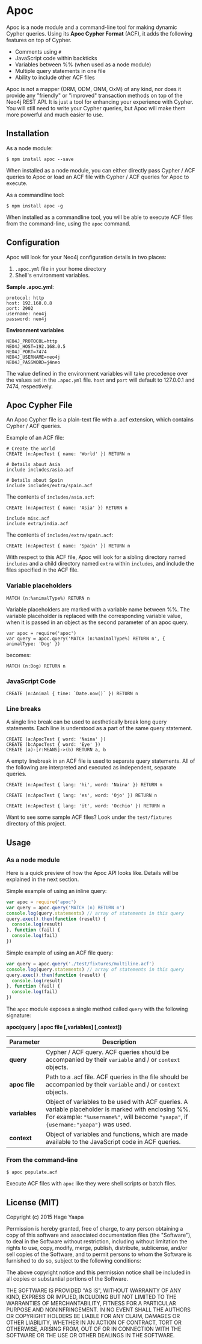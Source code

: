 Apoc
====

Apoc is a node module and a command-line tool for making dynamic Cypher queries. Using its **Apoc Cypher Format** (ACF), it adds the following features on top of Cypher.

* Comments using `#`
* JavaScript code within backticks
* Variables between %% (when used as a node module)
* Multiple query statements in one file
* Ability to include other ACF files

Apoc is not a mapper (ORM, ODM, ONM, OxM) of any kind, nor does it provide any "friendly" or "improved" transaction methods on top of the Neo4j REST API. It is just a tool for enhancing your experience with Cypher. You will still need to write your Cypher queries, but Apoc will make them more powerful and much easier to use.

## Installation

As a node module:

```
$ npm install apoc --save
```

When installed as a node module, you can either directly pass Cypher / ACF queries to Apoc or load an ACF file with Cypher / ACF queries for Apoc to execute.

As a commandline tool:

```
$ npm install apoc -g
```

When installed as a commandline tool, you will be able to execute ACF files from the command-line, using the `apoc` command.

## Configuration

Apoc will look for your Neo4j configuration details in two places:

1. `.apoc.yml` file in your home directory
2. Shell's environment variables.

**Sample .apoc.yml**:

```
protocol: http
host: 192.168.0.8
port: 2902
username: neo4j
password: neo4j
```

**Environment variables**

```
NEO4J_PROTOCOL=http
NEO4J_HOST=192.168.0.5
NEO4J_PORT=7474
NEO4J_USERNAME=neo4j
NEO4J_PASSWORD=j4neo
```

The value defined in the environment variables will take precedence over the values set in the `.apoc.yml` file. `host` and `port` will default to 127.0.0.1 and 7474, respectively.

## Apoc Cypher File

An Apoc Cypher file is a plain-text file with a .acf extension, which contains Cypher / ACF queries.

Example of an ACF file:

```
# Create the world
CREATE (n:ApocTest { name: 'World' }) RETURN n

# Details about Asia
include includes/asia.acf

# Details about Spain
include includes/extra/spain.acf
```

The contents of `includes/asia.acf`:

```
CREATE (n:ApocTest { name: 'Asia' }) RETURN n

include misc.acf
include extra/india.acf
```

The contents of `includes/extra/spain.acf`:

```
CREATE (n:ApocTest { name: 'Spain' }) RETURN n
```

With respect to this ACF file, Apoc will look for a sibling directory named `includes` and a child directory named `extra` within `includes`, and include the files specified in the ACF file.

### Variable placeholders

```
MATCH (n:%animalType%) RETURN n
```

Variable placeholders are marked with a variable name between %%. The variable placeholder is replaced with the corresponding variable value, when it is passed in an object as the second parameter of an apoc query.

```
var apoc = require('apoc')
var query = apoc.query('MATCH (n:%animalType%) RETURN n', { animalType: 'Dog' })
```

becomes:

```
MATCH (n:Dog) RETURN n
```

### JavaScript Code

```
CREATE (n:Animal { time: `Date.now()` }) RETURN n
```

### Line breaks

A single line break can be used to aesthetically break long query statements. Each line is understood as a part of the same query statement.

```
CREATE (a:ApocTest { word: 'Naina' })
CREATE (b:ApocTest { word: 'Eye' })
CREATE (a)-[r:MEANS]->(b) RETURN a, b
```

A empty linebreak in an ACF file is used to separate query statements. All of the following are interpreted and executed as independent, separate queries.

```
CREATE (n:ApocTest { lang: 'hi', word: 'Naina' }) RETURN n

CREATE (n:ApocTest { lang: 'es', word: 'Ojo' }) RETURN n

CREATE (n:ApocTest { lang: 'it', word: 'Occhio' }) RETURN n
```

Want to see some sample ACF files? Look under the `test/fixtures` directory of this project.

## Usage

### As a node module

Here is a quick preview of how the Apoc API looks like. Details will be explained in the next section.

Simple example of using an inline query:

```js
var apoc = require('apoc')
var query = apoc.query('MATCH (n) RETURN n')
console.log(query.statements) // array of statements in this query
query.exec().then(function (result) {
  console.log(result)
}, function (fail) {
  console.log(fail)
})
```

Simple example of using an ACF file query:

```js
var query = apoc.query('./test/fixtures/multiline.acf')
console.log(query.statements) // array of statements in this query
query.exec().then(function (result) {
  console.log(result)
}, function (fail) {
  console.log(fail)
})
```

The `apoc` module exposes a single method called `query` with the following signature:

**apoc(query | apoc file [,variables] [,context])**

|Parameter|Description
|----|----------
|**query**| Cypher / ACF query. ACF queries should be accompanied by their `variable` and / or `context` objects.
|**apoc file**| Path to a .acf file. ACF queries in the file should be accompanied by their `variable` and / or `context` objects.
|**variables**| Object of variables to be used with ACF queries. A variable placeholder is marked with enclosing %%. For example: `"%username%"`, will become `"yaapa"`, if `{username:"yaapa"}` was used.
|**context**| Object of variables and functions, which are made available to the JavaScript code in ACF queries.

### From the command-line

```
$ apoc populate.acf
```

Execute ACF files with `apoc` like they were shell scripts or batch files.

## License (MIT)

Copyright (c) 2015 Hage Yaapa

Permission is hereby granted, free of charge, to any person obtaining a copy
of this software and associated documentation files (the "Software"), to deal
in the Software without restriction, including without limitation the rights
to use, copy, modify, merge, publish, distribute, sublicense, and/or sell
copies of the Software, and to permit persons to whom the Software is
furnished to do so, subject to the following conditions:

The above copyright notice and this permission notice shall be included in all
copies or substantial portions of the Software.

THE SOFTWARE IS PROVIDED "AS IS", WITHOUT WARRANTY OF ANY KIND, EXPRESS OR
IMPLIED, INCLUDING BUT NOT LIMITED TO THE WARRANTIES OF MERCHANTABILITY,
FITNESS FOR A PARTICULAR PURPOSE AND NONINFRINGEMENT. IN NO EVENT SHALL THE
AUTHORS OR COPYRIGHT HOLDERS BE LIABLE FOR ANY CLAIM, DAMAGES OR OTHER
LIABILITY, WHETHER IN AN ACTION OF CONTRACT, TORT OR OTHERWISE, ARISING FROM,
OUT OF OR IN CONNECTION WITH THE SOFTWARE OR THE USE OR OTHER DEALINGS IN THE
SOFTWARE.
